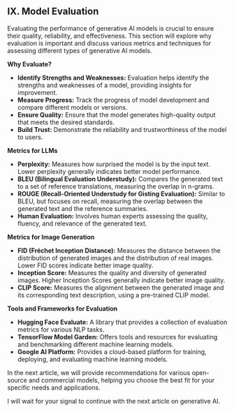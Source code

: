 ## IX. Model Evaluation

Evaluating the performance of generative AI models is crucial to ensure their quality, reliability, and effectiveness. This section will explore why evaluation is important and discuss various metrics and techniques for assessing different types of generative AI models.

**Why Evaluate?**

* **Identify Strengths and Weaknesses:** Evaluation helps identify the strengths and weaknesses of a model, providing insights for improvement.
* **Measure Progress:** Track the progress of model development and compare different models or versions.
* **Ensure Quality:** Ensure that the model generates high-quality output that meets the desired standards.
* **Build Trust:** Demonstrate the reliability and trustworthiness of the model to users.

**Metrics for LLMs**

* **Perplexity:** Measures how surprised the model is by the input text. Lower perplexity generally indicates better model performance.
* **BLEU (Bilingual Evaluation Understudy):** Compares the generated text to a set of reference translations, measuring the overlap in n-grams.
* **ROUGE (Recall-Oriented Understudy for Gisting Evaluation):** Similar to BLEU, but focuses on recall, measuring the overlap between the generated text and the reference summaries.
* **Human Evaluation:** Involves human experts assessing the quality, fluency, and relevance of the generated text.

**Metrics for Image Generation**

* **FID (Fréchet Inception Distance):** Measures the distance between the distribution of generated images and the distribution of real images. Lower FID scores indicate better image quality.
* **Inception Score:** Measures the quality and diversity of generated images. Higher Inception Scores generally indicate better image quality.
* **CLIP Score:** Measures the alignment between the generated image and its corresponding text description, using a pre-trained CLIP model.

**Tools and Frameworks for Evaluation**

* **Hugging Face Evaluate:** A library that provides a collection of evaluation metrics for various NLP tasks.
* **TensorFlow Model Garden:** Offers tools and resources for evaluating and benchmarking different machine learning models.
* **Google AI Platform:** Provides a cloud-based platform for training, deploying, and evaluating machine learning models.

In the next article, we will provide recommendations for various open-source and commercial models, helping you choose the best fit for your specific needs and applications.

I will wait for your signal to continue with the next article on generative AI.
